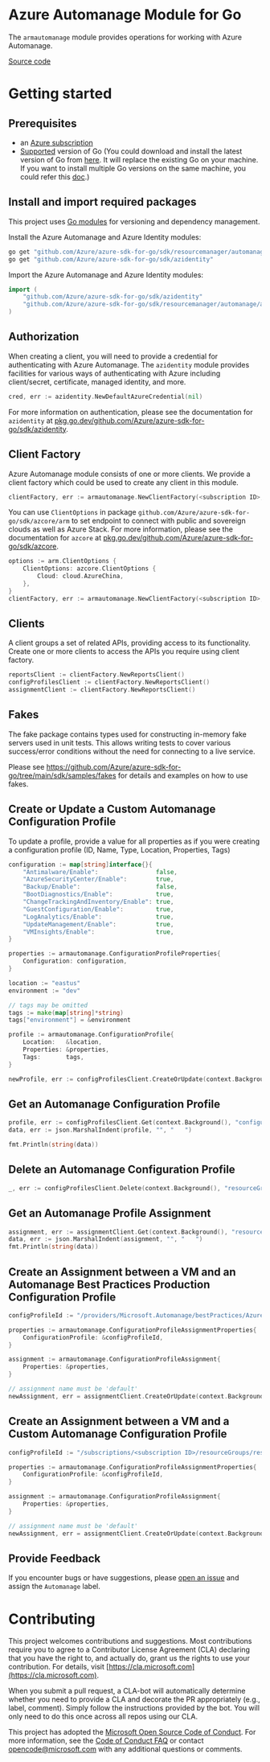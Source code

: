 # Azure Automanage Module for Go

The `armautomanage` module provides operations for working with Azure Automanage.

[Source code](https://github.com/Azure/azure-sdk-for-go/tree/main/sdk/resourcemanager/automanage/armautomanage)

# Getting started

## Prerequisites

- an [Azure subscription](https://azure.microsoft.com/free/)
- [Supported](../../../../README.md#go-version-support) version of Go (You could download and install the latest version of Go from [here](https://go.dev/doc/install). It will replace the existing Go on your machine. If you want to install multiple Go versions on the same machine, you could refer this [doc](https://go.dev/doc/manage-install).)

## Install and import required packages

This project uses [Go modules](https://github.com/golang/go/wiki/Modules) for versioning and dependency management.

Install the Azure Automanage and Azure Identity modules:

```sh
go get "github.com/Azure/azure-sdk-for-go/sdk/resourcemanager/automanage/armautomanage"
go get "github.com/Azure/azure-sdk-for-go/sdk/azidentity"
```

Import the Azure Automanage and Azure Identity modules:

```go
import (
	"github.com/Azure/azure-sdk-for-go/sdk/azidentity"
	"github.com/Azure/azure-sdk-for-go/sdk/resourcemanager/automanage/armautomanage"
)
```

## Authorization

When creating a client, you will need to provide a credential for authenticating with Azure Automanage. The `azidentity` module provides facilities for various ways of authenticating with Azure including client/secret, certificate, managed identity, and more.

```go
cred, err := azidentity.NewDefaultAzureCredential(nil)
```

For more information on authentication, please see the documentation for `azidentity` at [pkg.go.dev/github.com/Azure/azure-sdk-for-go/sdk/azidentity](https://pkg.go.dev/github.com/Azure/azure-sdk-for-go/sdk/azidentity).

## Client Factory

Azure Automanage module consists of one or more clients. We provide a client factory which could be used to create any client in this module.

```go
clientFactory, err := armautomanage.NewClientFactory(<subscription ID>, cred, nil)
```

You can use `ClientOptions` in package `github.com/Azure/azure-sdk-for-go/sdk/azcore/arm` to set endpoint to connect with public and sovereign clouds as well as Azure Stack. For more information, please see the documentation for `azcore` at [pkg.go.dev/github.com/Azure/azure-sdk-for-go/sdk/azcore](https://pkg.go.dev/github.com/Azure/azure-sdk-for-go/sdk/azcore).

```go
options := arm.ClientOptions {
    ClientOptions: azcore.ClientOptions {
        Cloud: cloud.AzureChina,
    },
}
clientFactory, err := armautomanage.NewClientFactory(<subscription ID>, cred, &options)
```

## Clients

A client groups a set of related APIs, providing access to its functionality. Create one or more clients to access the APIs you require using client factory.

```go
reportsClient := clientFactory.NewReportsClient()
configProfilesClient := clientFactory.NewReportsClient()
assignmentClient := clientFactory.NewReportsClient()
```

## Fakes

The fake package contains types used for constructing in-memory fake servers used in unit tests.
This allows writing tests to cover various success/error conditions without the need for connecting to a live service.

Please see https://github.com/Azure/azure-sdk-for-go/tree/main/sdk/samples/fakes for details and examples on how to use fakes.

## Create or Update a Custom Automanage Configuration Profile

To update a profile, provide a value for all properties as if you were creating a configuration profile (ID, Name, Type, Location, Properties, Tags)

```go
configuration := map[string]interface{}{
    "Antimalware/Enable":                false,
    "AzureSecurityCenter/Enable":        true,
    "Backup/Enable":                     false,
    "BootDiagnostics/Enable":            true,
    "ChangeTrackingAndInventory/Enable": true,
    "GuestConfiguration/Enable":         true,
    "LogAnalytics/Enable":               true,
    "UpdateManagement/Enable":           true,
    "VMInsights/Enable":                 true,
}

properties := armautomanage.ConfigurationProfileProperties{
    Configuration: configuration,
}

location := "eastus"
environment := "dev"

// tags may be omitted
tags := make(map[string]*string)
tags["environment"] = &environment

profile := armautomanage.ConfigurationProfile{
    Location:   &location,
    Properties: &properties,
    Tags:       tags,
}

newProfile, err := configProfilesClient.CreateOrUpdate(context.Background(), configurationProfileName, "resourceGroupName", profile, nil)
```

## Get an Automanage Configuration Profile

```go
profile, err := configProfilesClient.Get(context.Background(), "configurationProfileName", "resourceGroupName", nil)
data, err := json.MarshalIndent(profile, "", "   ")

fmt.Println(string(data))
```

## Delete an Automanage Configuration Profile

```go
_, err := configProfilesClient.Delete(context.Background(), "resourceGroupName", "configurationProfileName", nil)
```

## Get an Automanage Profile Assignment

```go
assignment, err := assignmentClient.Get(context.Background(), "resourceGroupName", "default", "vmName", nil)
data, err := json.MarshalIndent(assignment, "", "   ")
fmt.Println(string(data))
```

## Create an Assignment between a VM and an Automanage Best Practices Production Configuration Profile

```go
configProfileId := "/providers/Microsoft.Automanage/bestPractices/AzureBestPracticesProduction"

properties := armautomanage.ConfigurationProfileAssignmentProperties{
    ConfigurationProfile: &configProfileId,
}

assignment := armautomanage.ConfigurationProfileAssignment{
    Properties: &properties,
}

// assignment name must be 'default'
newAssignment, err = assignmentClient.CreateOrUpdate(context.Background(), "default", "resourceGroupName", "vmName", assignment, nil)
```

## Create an Assignment between a VM and a Custom Automanage Configuration Profile

```go
configProfileId := "/subscriptions/<subscription ID>/resourceGroups/resourceGroupName/providers/Microsoft.Automanage/configurationProfiles/configurationProfileName"

properties := armautomanage.ConfigurationProfileAssignmentProperties{
    ConfigurationProfile: &configProfileId,
}

assignment := armautomanage.ConfigurationProfileAssignment{
    Properties: &properties,
}

// assignment name must be 'default'
newAssignment, err = assignmentClient.CreateOrUpdate(context.Background(), "default", "resourceGroupName", "vmName", assignment, nil)
```

## Provide Feedback

If you encounter bugs or have suggestions, please
[open an issue](https://github.com/Azure/azure-sdk-for-go/issues) and assign the `Automanage` label.

# Contributing

This project welcomes contributions and suggestions. Most contributions require
you to agree to a Contributor License Agreement (CLA) declaring that you have
the right to, and actually do, grant us the rights to use your contribution.
For details, visit [https://cla.microsoft.com](https://cla.microsoft.com).

When you submit a pull request, a CLA-bot will automatically determine whether
you need to provide a CLA and decorate the PR appropriately (e.g., label,
comment). Simply follow the instructions provided by the bot. You will only
need to do this once across all repos using our CLA.

This project has adopted the
[Microsoft Open Source Code of Conduct](https://opensource.microsoft.com/codeofconduct/).
For more information, see the
[Code of Conduct FAQ](https://opensource.microsoft.com/codeofconduct/faq/)
or contact [opencode@microsoft.com](mailto:opencode@microsoft.com) with any
additional questions or comments.
